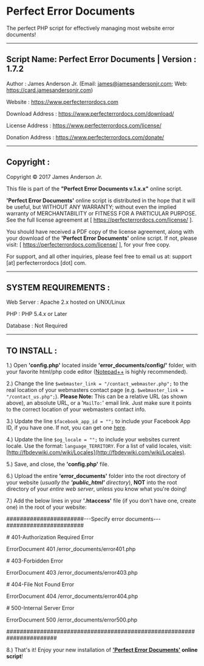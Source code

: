 Perfect Error Documents
=======================

The perfect PHP script for effectively managing most website error documents! 

-----------------------------------------------------------------------
Script Name: Perfect Error Documents | Version : 1.7.2
-----------------------------------------------------------------------

Author : James Anderson Jr. (Email: james@jamesandersonjr.com; Web: https://card.jamesandersonjr.com)

Website : https://www.perfecterrordocs.com

Download Address : https://www.perfecterrordocs.com/download/

License Address : https://www.perfecterrordocs.com/license/

Donation Address : https://www.perfecterrordocs.com/donate/

-----------------------------------------------------------------------
Copyright :
-----------------------------------------------------------------------

Copyright © 2017 James Anderson Jr.


This file is part of the **"Perfect Error Documents v.1.x.x"** online script.

**'Perfect Error Documents'** online script is distributed in the hope that it will be useful, but WITHOUT ANY WARRANTY; without even the implied warranty of MERCHANTABILITY or FITNESS FOR A PARTICULAR PURPOSE. See the full license agreement at [ https://perfecterrordocs.com/license/ ].

You should have received a PDF copy of the license agreement, along with your download of the **'Perfect Error Documents'** online script. If not, please visit: [ https://perfecterrordocs.com/license/ ], for your free copy.

For support, and all other inquiries, please feel free to email us at: support [at] perfecterrordocs [dot] com.

-----------------------------------------------------------------------
SYSTEM REQUIREMENTS :
-----------------------------------------------------------------------

Web Server : Apache 2.x hosted on UNIX/Linux

PHP : PHP 5.4.x or Later

Database : Not Required

-----------------------------------------------------------------------
TO INSTALL :
-----------------------------------------------------------------------

1.) Open **'config.php'** located inside **'error_documents/config/'** folder, with your favorite html/php code editor ([Notepad++](https://notepad-plus-plus.org/ "Get Notepad++") is highly recommended).

2.) Change the line `$webmaster_link = "/contact_webmaster.php";` to the real location of your webmasters contact page (e.g. `$webmaster_link = "/contact_us.php";`).
   **Please Note:** This can be a relative URL (as shown above), an absolute URL, or a '`MailTo:`' email link. Just make sure it points to the correct location of your webmasters contact info.
    
3.) Update the line `$facebook_app_id = "";` to include your Facebook App ID, if you have one. If not, you can get one [here](https://developers.facebook.com/ "Get a Facebook App ID").

4.) Update the line `$og_locale = "";` to include your websites current locale. Use the format: `language_TERRITORY`. For a list of valid locales, visit: [http://fbdevwiki.com/wiki/Locales](http://fbdevwiki.com/wiki/Locales).

5.) Save, and close, the **'config.php'** file.

6.) Upload the entire **'error_documents'** folder into the root directory of your website (*usually the* **_'public_html'_** *directory*), **NOT** into the root directory of your *entire web server*, unless you know what you're doing!

7.) Add the below lines in your **'.htaccess'** file (if you don't have one, create one) in the root of your website:


#######################---Specify error documents---#######################

\# 401-Authorization Required Error
 
ErrorDocument 401 /error_documents/error401.php

\# 403-Forbidden Error
 
ErrorDocument 403 /error_documents/error403.php

\# 404-File Not Found Error
 
ErrorDocument 404 /error_documents/error404.php

\# 500-Internal Server Error
 
ErrorDocument 500 /error_documents/error500.php

#######################################################################

8.) That's it! Enjoy your new installation of **['Perfect Error Documents'](https://www.perfecterrordocs.com/) online script**!
